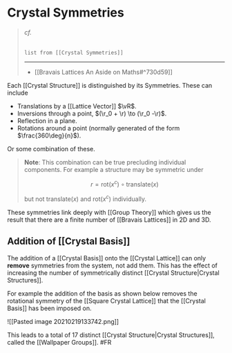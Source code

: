 # Crystal Symmetries

> ###### cf.
> ```dataview
> list from [[Crystal Symmetries]]
> ```
> ---
> - [[Bravais Lattices An Aside on Maths#^730d59]]

Each [[Crystal Structure]] is distinguished by its Symmetries. These can include

- Translations by a [[Lattice Vector]] $\vR$.
- Inversions through a point, $(\r_0 + \r) \to (\r_0 -\r)$.
- Reflection in a plane.
- Rotations around a point (normally generated of the form $\frac{360\deg}{n}$).

Or some combination of these.

> **Note**: This combination can be true precluding individual components. For example a structure may be symmetric under 
>
> $$ r = \mathrm{rot}(x^c) \circ \mathrm{translate}(x) $$
> 
> but not $\mathrm{translate}(x)$ and $\mathrm{rot}(x^c)$ individually.

These symmetries link deeply with [[Group Theory]] which gives us the result that there are a finite number of [[Bravais Lattices]] in 2D and 3D.

## Addition of [[Crystal Basis]]

The addition of a [[Crystal Basis]] onto the [[Crystal Lattice]] can only **remove** symmetries from the system, not add them. This has the effect of increasing the number of symmetrically distinct [[Crystal Structure|Crystal Structures]].

For example the addition of the basis as shown below removes the rotational symmetry of the [[Square Crystal Lattice]] that the [[Crystal Basis]] has been imposed on.

![[Pasted image 20210219133742.png]]

This leads to a total of 17 distinct [[Crystal Structure|Crystal Structures]], called the [[Wallpaper Groups]]. #FR 
